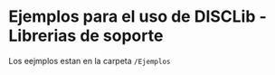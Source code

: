 # Ejemplos para el uso de DISCLib - Librerias de soporte

Los eejmplos estan en la carpeta `/Ejemplos`
